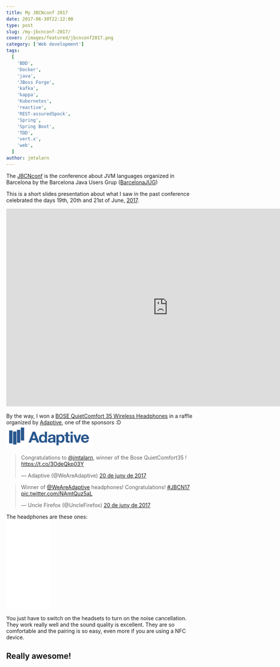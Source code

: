 ```yaml
---
title: My JBCNconf 2017
date: 2017-06-30T22:22:00
type: post
slug: /my-jbcnconf-2017/
cover: /images/featured/jbcnconf2017.png
category: ['Web development']
tags:
  [
    'BDD',
    'Docker',
    'java',
    'JBoss Forge',
    'kafka',
    'kappa',
    'Kubernetes',
    'reactive',
    'REST-assuredSpock',
    'Spring',
    'Spring Boot',
    'TDD',
    'vert.x',
    'web',
  ]
author: jmtalarn
---
```


The <a href="http://www.jbcnconf.com" target="\_blank">JBCNconf</a> is the conference about JVM languages organized in Barcelona by the Barcelona Java Users Grup (<a href="http://www.barcelonajug.org/" target="\_blank">BarcelonaJUG</a>)
<!--more-->
<p>This is a short slides presentation about what I saw in the past conference celebrated the days 19th, 20th and 21st of June, <a href="http://www.jbcnconf.com/2017/">2017</a>.</p>

<iframe 
    style="width: 90vw; height: 55vw;"
    src="https://docs.google.com/presentation/d/12pvpeh3VOhOSwf_2A9aIZHE9n5oLc3gXo3nUbvNrt4E/embed?start=false&amp;loop=false&amp;delayms=3000" frameborder="0" allowfullscreen="allowfullscreen">
</iframe>

<p>By the way, I won a <a href="https://www.amazon.es/dp/B01E3SNO3E?tag=wwwtarragonaw-21&amp;camp=3598&amp;creative=24794&amp;linkCode=as1&amp;creativeASIN=B01E3SNO3E&amp;adid=0WFCDBPQS2TH5NADCV6G&amp;">BOSE QuietComfort 35 Wireless Headphones</a> in a raffle organized by 
<a href="http://weareadaptive.com/">Adaptive</a>, one of the sponsors :D<br />
<img class="" src="../images/adaptive_logo1.png" alt="" width="232" height="60" /></p>

<div>
  <blockquote class="twitter-tweet" data-lang="ca">
  <p dir="ltr" lang="en">Congratulations to <a href="https://twitter.com/jmtalarn">@jmtalarn</a>, winner of the Bose QuietComfort35 ! <a href="https://t.co/3OdeQkp03Y">https://t.co/3OdeQkp03Y</a></p>
  <p>— Adaptive (@WeAreAdaptive) <a href="https://twitter.com/WeAreAdaptive/status/877173751133163520">20 de juny de 2017</a></p></blockquote>

  <blockquote class="twitter-tweet" data-lang="ca"><p lang="en" dir="ltr">Winner of <a href="https://twitter.com/WeAreAdaptive">@WeAreAdaptive</a> headphones! Congratulations! <a href="https://twitter.com/hashtag/JBCN17?src=hash">#JBCN17</a> <a href="https://t.co/NAmtQuz5aL">pic.twitter.com/NAmtQuz5aL</a></p>
  <p>&mdash; Uncle Firefox (@UncleFirefox) <a href="https://twitter.com/UncleFirefox/status/877173236106178564">20 de juny de 2017</a></p></blockquote>

  <script async src="//platform.twitter.com/widgets.js" charset="utf-8"></script>
</div>

<p>
The headphones are these ones:

<iframe style="display:block; width: 120px; height: 240px;" src="//rcm-eu.amazon-adsystem.com/e/cm?lt1=_blank&amp;bc1=000000&amp;IS2=1&amp;bg1=FFFFFF&amp;fc1=000000&amp;lc1=0000FF&amp;t=amz-comics-21&amp;o=30&amp;p=8&amp;l=as4&amp;m=amazon&amp;f=ifr&amp;ref=as_ss_li_til&amp;asins=B01E3SNO3E&amp;linkId=b771049efed102a02efa0f3431134c53" width="300" height="150" frameborder="0" marginwidth="0" marginheight="0" scrolling="no"></iframe>

</p>

<p>You just have to switch on the headsets to turn on the noise cancellation. They work really well and the sound quality is excellent. They are so comfortable and the pairing is so easy, even more if you are using a NFC device. </p>

<h2>Really awesome!</h2>
